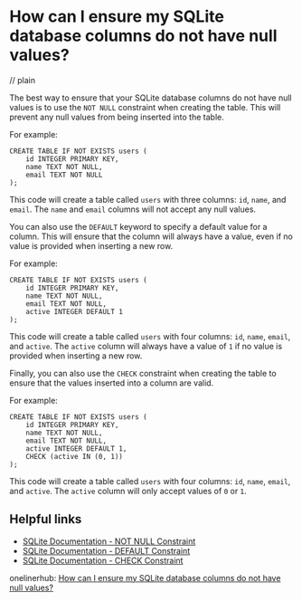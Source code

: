 # How can I ensure my SQLite database columns do not have null values?
// plain

The best way to ensure that your SQLite database columns do not have null values is to use the `NOT NULL` constraint when creating the table. This will prevent any null values from being inserted into the table.

For example:
```
CREATE TABLE IF NOT EXISTS users (
    id INTEGER PRIMARY KEY,
    name TEXT NOT NULL,
    email TEXT NOT NULL
);
```
This code will create a table called `users` with three columns: `id`, `name`, and `email`. The `name` and `email` columns will not accept any null values.

You can also use the `DEFAULT` keyword to specify a default value for a column. This will ensure that the column will always have a value, even if no value is provided when inserting a new row.

For example:
```
CREATE TABLE IF NOT EXISTS users (
    id INTEGER PRIMARY KEY,
    name TEXT NOT NULL,
    email TEXT NOT NULL,
    active INTEGER DEFAULT 1
);
```
This code will create a table called `users` with four columns: `id`, `name`, `email`, and `active`. The `active` column will always have a value of `1` if no value is provided when inserting a new row.

Finally, you can also use the `CHECK` constraint when creating the table to ensure that the values inserted into a column are valid.

For example:
```
CREATE TABLE IF NOT EXISTS users (
    id INTEGER PRIMARY KEY,
    name TEXT NOT NULL,
    email TEXT NOT NULL,
    active INTEGER DEFAULT 1,
    CHECK (active IN (0, 1))
);
```
This code will create a table called `users` with four columns: `id`, `name`, `email`, and `active`. The `active` column will only accept values of `0` or `1`.

## Helpful links

- [SQLite Documentation - NOT NULL Constraint](https://sqlite.org/lang_createtable.html#notnullconstraint)
- [SQLite Documentation - DEFAULT Constraint](https://sqlite.org/lang_createtable.html#defaultconstraint)
- [SQLite Documentation - CHECK Constraint](https://sqlite.org/lang_createtable.html#checkconstraint)

onelinerhub: [How can I ensure my SQLite database columns do not have null values?](https://onelinerhub.com/sqlite/how-can-i-ensure-my-sqlite-database-columns-do-not-have-null-values)